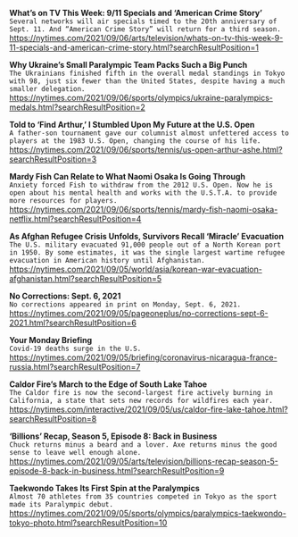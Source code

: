 **What’s on TV This Week: 9/11 Specials and ‘American Crime Story’**\
`Several networks will air specials timed to the 20th anniversary of Sept. 11. And “American Crime Story” will return for a third season.`\
https://nytimes.com/2021/09/06/arts/television/whats-on-tv-this-week-9-11-specials-and-american-crime-story.html?searchResultPosition=1

**Why Ukraine’s Small Paralympic Team Packs Such a Big Punch**\
`The Ukrainians finished fifth in the overall medal standings in Tokyo with 98, just six fewer than the United States, despite having a much smaller delegation.`\
https://nytimes.com/2021/09/06/sports/olympics/ukraine-paralympics-medals.html?searchResultPosition=2

**Told to ‘Find Arthur,’ I Stumbled Upon My Future at the U.S. Open**\
`A father-son tournament gave our columnist almost unfettered access to players at the 1983 U.S. Open, changing the course of his life.`\
https://nytimes.com/2021/09/06/sports/tennis/us-open-arthur-ashe.html?searchResultPosition=3

**Mardy Fish Can Relate to What Naomi Osaka Is Going Through**\
`Anxiety forced Fish to withdraw from the 2012 U.S. Open. Now he is open about his mental health and works with the U.S.T.A. to provide more resources for players.`\
https://nytimes.com/2021/09/06/sports/tennis/mardy-fish-naomi-osaka-netflix.html?searchResultPosition=4

**As Afghan Refugee Crisis Unfolds, Survivors Recall ‘Miracle’ Evacuation**\
`The U.S. military evacuated 91,000 people out of a North Korean port in 1950. By some estimates, it was the single largest wartime refugee evacuation in American history until Afghanistan.`\
https://nytimes.com/2021/09/05/world/asia/korean-war-evacuation-afghanistan.html?searchResultPosition=5

**No Corrections: Sept. 6, 2021**\
`No corrections appeared in print on Monday, Sept. 6, 2021.`\
https://nytimes.com/2021/09/05/pageoneplus/no-corrections-sept-6-2021.html?searchResultPosition=6

**Your Monday Briefing**\
`Covid-19 deaths surge in the U.S.`\
https://nytimes.com/2021/09/05/briefing/coronavirus-nicaragua-france-russia.html?searchResultPosition=7

**Caldor Fire’s March to the Edge of South Lake Tahoe**\
`The Caldor fire is now the second-largest fire actively burning in California, a state that sets new records for wildfires each year.`\
https://nytimes.com/interactive/2021/09/05/us/caldor-fire-lake-tahoe.html?searchResultPosition=8

**‘Billions’ Recap, Season 5, Episode 8: Back in Business**\
`Chuck returns minus a beard and a lover. Axe returns minus the good sense to leave well enough alone.`\
https://nytimes.com/2021/09/05/arts/television/billions-recap-season-5-episode-8-back-in-business.html?searchResultPosition=9

**Taekwondo Takes Its First Spin at the Paralympics**\
`Almost 70 athletes from 35 countries competed in Tokyo as the sport made its Paralympic debut.`\
https://nytimes.com/2021/09/05/sports/olympics/paralympics-taekwondo-tokyo-photo.html?searchResultPosition=10

